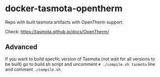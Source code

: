 # docker-tasmota-opentherm

Repo with built tasmota artifacts with OpenTherm support.

Check: <https://tasmota.github.io/docs/OpenTherm/>

## Advanced

If you want to build specfic version of Tasmota (not wait for all versions to be built) go to build.sh script and uncomment `# ./compile.sh tasmota` line and comment `./compile.sh`.
